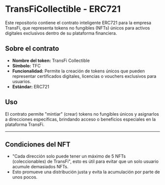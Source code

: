 # TransFiCollectible - ERC721

Este repositorio contiene el contrato inteligente ERC721 para la empresa TransFi, que representa tokens no fungibles (NFTs) únicos para activos digitales exclusivos dentro de su plataforma financiera.

## Sobre el contrato

- **Nombre del token:** TransFi Collectible
- **Símbolo:** TFC
- **Funcionalidad:** Permite la creación de tokens únicos que pueden representar certificados digitales, licencias o vouchers exclusivos para usuarios.
- **Estándar:** ERC721

## Uso

El contrato permite "mintiar" (crear) tokens no fungibles únicos y asignarlos a direcciones específicas, brindando acceso o beneficios especiales en la plataforma TransFi.

---
## Condiciones del NFT

- "Cada dirección solo puede tener un máximo de 5 NFTs (coleccionables) de TransFi", esto es útil para evitar que un solo usuario acumule demasiados NFTs.
- Esto promueve una distribución justa y evita la acumulación por parte de unos pocos.
